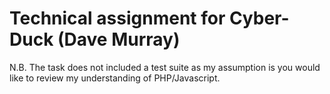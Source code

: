 # Technical assignment for Cyber-Duck (Dave Murray)

N.B. The task does not included a test suite as my assumption is you would like to review my understanding of PHP/Javascript.
